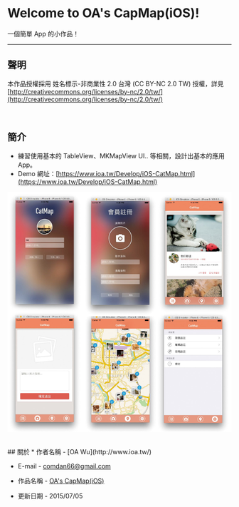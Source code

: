 # Welcome to OA's CapMap(iOS)!

一個簡單 App 的小作品！

---

## 聲明

本作品授權採用 姓名標示-非商業性 2.0 台灣 (CC BY-NC 2.0 TW) 授權，詳見 [http://creativecommons.org/licenses/by-nc/2.0/tw/](http://creativecommons.org/licenses/by-nc/2.0/tw/) 

<br />

## 簡介
* 練習使用基本的 TableView、MKMapView UI.. 等相關，設計出基本的應用 App。
* Demo 網址：[https://www.ioa.tw/Develop/iOS-CatMap.html](https://www.ioa.tw/Develop/iOS-CatMap.html)

![CapMap](readme_imgs/16.jpg)

<br />
## 關於
* 作者名稱 - [OA Wu](http://www.ioa.tw/)

* E-mail - <comdan66@gmail.com>

* 作品名稱 - [OA's CapMap(iOS)](https://github.com/comdan66/catmap_ios)

* 更新日期 - 2015/07/05
